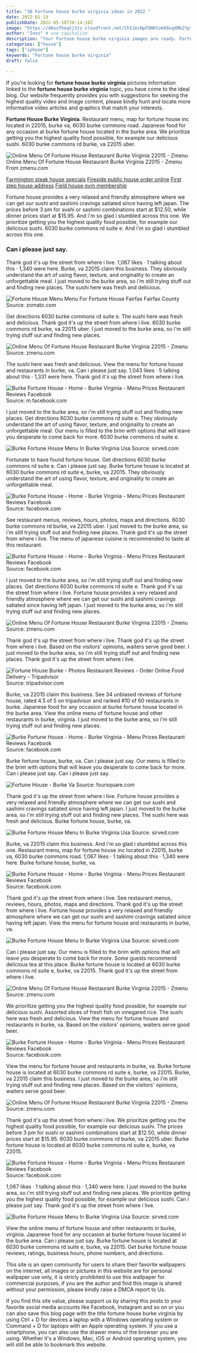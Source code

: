 ```yaml
---
title: "38 Fortune house burke virginia ideas in 2022 "
date: 2022-01-19
publishDate: 2022-05-18T20:14:18Z
image: "https://d6ozfheqtj1tz.cloudfront.net/ChIJecNpFONRtokR9sqXMb2Ypts/5cbd722e9cdc5.jpg"
author: "Ines" # use capitalize
description: "Your Fortune house burke virginia images are ready. Fortune house burke virginia are a topic that is being searched for and liked by netizens today. You can Download the Fortune house burke virginia files here. Get all royalty-free images."
categories: ["house"]
tags: ["iphone"]
keywords: "Fortune house burke virginia"
draft: false

---
```


If you're looking for **fortune house burke virginia** pictures information linked to the **fortune house burke virginia** topic, you have come to the ideal  blog.  Our website frequently  provides you with  suggestions  for seeking  the highest  quality video and image  content, please kindly hunt and locate more informative video articles and graphics  that match your interests.

**Fortune House Burke Virginia**. Restaurant menu, map for fortune house inc located in 22015, burke va, 6030 burke commons road. Japanese food for any occasion at burke fortune house located in the burke area. We prioritize getting you the highest quality food possible, for example our delicious sushi. 6030 burke commons rd burke, va 22015 uber.

![Online Menu Of Fortune House Restaurant Burke Virginia 22015 - Zmenu](https://image.zmenu.com/menupic/1414977/s_52fd50d1-2511-492c-8ff5-95c9313663ff.jpg "Online Menu Of Fortune House Restaurant Burke Virginia 22015 - Zmenu")
Online Menu Of Fortune House Restaurant Burke Virginia 22015 - Zmenu From zmenu.com

[Farmington steak house specials](/farmington-steak-house-specials/)
[Fireside public house order online](/fireside-public-house-order-online/)
[First step house address](/first-step-house-address/)
[Field house gym membership](/field-house-gym-membership/)

Fortune house provides a very relaxed and friendly atmosphere where we can get our sushi and sashimi cravings satiated since having left japan. The prices before 3 pm for sushi or sashimi combinations start at $12.50, while dinner prices start at $15.95. And i&#039;m so glad i stumbled across this one. We prioritize getting you the highest quality food possible, for example our delicious sushi. 6030 burke commons rd suite e. And i&#039;m so glad i stumbled across this one.

### Can i please just say.

Thank god it&#039;s up the street from where i live. 1,067 likes · 1 talking about this · 1,340 were here. Burke, va 22015 claim this business. They obviously understand the art of using flavor, texture, and originality to create an unforgettable meal. I just moved to the burke area, so i&#039;m still trying stuff out and finding new places. The sushi here was fresh and delicious.


![Fortune House Menu Menu For Fortune House Fairfax Fairfax County](https://b.zmtcdn.com/data/menus/435/16873435/689e7f637fda575b34ef2abbe16a4ae3.jpg "Fortune House Menu Menu For Fortune House Fairfax Fairfax County")
Source: zomato.com

Get directions 6030 burke commons rd suite e. The sushi here was fresh and delicious. Thank god it&#039;s up the street from where i live. 6030 burke commons rd burke, va 22015 uber. I just moved to the burke area, so i&#039;m still trying stuff out and finding new places.

![Online Menu Of Fortune House Restaurant Burke Virginia 22015 - Zmenu](https://image.zmenu.com/menupic/1414977/s_52fd50d1-2511-492c-8ff5-95c9313663ff.jpg "Online Menu Of Fortune House Restaurant Burke Virginia 22015 - Zmenu")
Source: zmenu.com

The sushi here was fresh and delicious. View the menu for fortune house and restaurants in burke, va. Can i please just say. 1,043 likes · 5 talking about this · 1,331 were here. Thank god it&#039;s up the street from where i live.

![Burke Fortune House - Home - Burke Virginia - Menu Prices Restaurant Reviews Facebook](https://lookaside.fbsbx.com/lookaside/crawler/media/?media_id=195764490464708 "Burke Fortune House - Home - Burke Virginia - Menu Prices Restaurant Reviews Facebook")
Source: m.facebook.com

I just moved to the burke area, so i&#039;m still trying stuff out and finding new places. Get directions 6030 burke commons rd suite e. They obviously understand the art of using flavor, texture, and originality to create an unforgettable meal. Our menu is filled to the brim with options that will leave you desperate to come back for more. 6030 burke commons rd suite e.

![Burke Fortune House Menu In Burke Virginia Usa](https://d6ozfheqtj1tz.cloudfront.net/ChIJecNpFONRtokR9sqXMb2Ypts/5cbd722fbc41e.jpg "Burke Fortune House Menu In Burke Virginia Usa")
Source: sirved.com

Fortunate to have found fortune house. Get directions 6030 burke commons rd suite e. Can i please just say. Burke fortune house is located at 6030 burke commons rd suite e, burke, va 22015. They obviously understand the art of using flavor, texture, and originality to create an unforgettable meal.

![Burke Fortune House - Home - Burke Virginia - Menu Prices Restaurant Reviews Facebook](https://lookaside.fbsbx.com/lookaside/crawler/media/?media_id=6516799398361154 "Burke Fortune House - Home - Burke Virginia - Menu Prices Restaurant Reviews Facebook")
Source: facebook.com

See restaurant menus, reviews, hours, photos, maps and directions. 6030 burke commons rd burke, va 22015 uber. I just moved to the burke area, so i&#039;m still trying stuff out and finding new places. Thank god it&#039;s up the street from where i live. The menu of japanese cuisine is recommended to taste at this restaurant.

![Burke Fortune House - Home - Burke Virginia - Menu Prices Restaurant Reviews Facebook](https://lookaside.fbsbx.com/lookaside/crawler/media/?media_id=6442805409093887 "Burke Fortune House - Home - Burke Virginia - Menu Prices Restaurant Reviews Facebook")
Source: facebook.com

I just moved to the burke area, so i&#039;m still trying stuff out and finding new places. Get directions 6030 burke commons rd suite e. Thank god it&#039;s up the street from where i live. Fortune house provides a very relaxed and friendly atmosphere where we can get our sushi and sashimi cravings satiated since having left japan. I just moved to the burke area, so i&#039;m still trying stuff out and finding new places.

![Online Menu Of Fortune House Restaurant Burke Virginia 22015 - Zmenu](https://image.zmenu.com/menupic/1414977/s_b735bf48-4b8b-4a49-8904-73e558c2dac8.jpg "Online Menu Of Fortune House Restaurant Burke Virginia 22015 - Zmenu")
Source: zmenu.com

Thank god it&#039;s up the street from where i live. Thank god it&#039;s up the street from where i live. Based on the visitors&#039; opinions, waiters serve good beer. I just moved to the burke area, so i&#039;m still trying stuff out and finding new places. Thank god it&#039;s up the street from where i live.

![Fortune House Burke - Photos Restaurant Reviews - Order Online Food Delivery - Tripadvisor](https://media-cdn.tripadvisor.com/media/photo-s/07/df/95/c5/teriyaki-salmon-box-at.jpg "Fortune House Burke - Photos Restaurant Reviews - Order Online Food Delivery - Tripadvisor")
Source: tripadvisor.com

Burke, va 22015 claim this business. See 34 unbiased reviews of fortune house, rated 4.5 of 5 on tripadvisor and ranked #10 of 60 restaurants in burke. Japanese food for any occasion at burke fortune house located in the burke area. View the online menu of fortune house and other restaurants in burke, virginia. I just moved to the burke area, so i&#039;m still trying stuff out and finding new places.

![Burke Fortune House - Home - Burke Virginia - Menu Prices Restaurant Reviews Facebook](https://lookaside.fbsbx.com/lookaside/crawler/media/?media_id=6516799391694488 "Burke Fortune House - Home - Burke Virginia - Menu Prices Restaurant Reviews Facebook")
Source: facebook.com

Burke fortune house, burke, va. Can i please just say. Our menu is filled to the brim with options that will leave you desperate to come back for more. Can i please just say. Can i please just say.

![Fortune House - Burke Va](https://fastly.4sqi.net/img/general/200x200/60386667_vKxKEsOMiQsQqETaoLlmvfqOtdRORFyUj9iJVBRGE2Y.jpg "Fortune House - Burke Va")
Source: foursquare.com

Thank god it&#039;s up the street from where i live. Fortune house provides a very relaxed and friendly atmosphere where we can get our sushi and sashimi cravings satiated since having left japan. I just moved to the burke area, so i&#039;m still trying stuff out and finding new places. The sushi here was fresh and delicious. Burke fortune house, burke, va.

![Burke Fortune House Menu In Burke Virginia Usa](https://d6ozfheqtj1tz.cloudfront.net/ChIJecNpFONRtokR9sqXMb2Ypts/5cbd720d5de44.jpg "Burke Fortune House Menu In Burke Virginia Usa")
Source: sirved.com

Burke, va 22015 claim this business. And i&#039;m so glad i stumbled across this one. Restaurant menu, map for fortune house inc located in 22015, burke va, 6030 burke commons road. 1,067 likes · 1 talking about this · 1,340 were here. Burke fortune house, burke, va.

![Burke Fortune House - Home - Burke Virginia - Menu Prices Restaurant Reviews Facebook](https://lookaside.fbsbx.com/lookaside/crawler/media/?media_id=6189431331097964 "Burke Fortune House - Home - Burke Virginia - Menu Prices Restaurant Reviews Facebook")
Source: facebook.com

Thank god it&#039;s up the street from where i live. See restaurant menus, reviews, hours, photos, maps and directions. Thank god it&#039;s up the street from where i live. Fortune house provides a very relaxed and friendly atmosphere where we can get our sushi and sashimi cravings satiated since having left japan. View the menu for fortune house and restaurants in burke, va.

![Burke Fortune House Menu In Burke Virginia Usa](https://d6ozfheqtj1tz.cloudfront.net/ChIJecNpFONRtokR9sqXMb2Ypts/5cbd723146341.jpg "Burke Fortune House Menu In Burke Virginia Usa")
Source: sirved.com

Can i please just say. Our menu is filled to the brim with options that will leave you desperate to come back for more. Some guests recommend delicious tea at this place. Burke fortune house is located at 6030 burke commons rd suite e, burke, va 22015. Thank god it&#039;s up the street from where i live.

![Online Menu Of Fortune House Restaurant Burke Virginia 22015 - Zmenu](https://image.zmenu.com/menupic/1414977/10507e26-b111-4ff1-b21b-2db7da57b389.jpg "Online Menu Of Fortune House Restaurant Burke Virginia 22015 - Zmenu")
Source: zmenu.com

We prioritize getting you the highest quality food possible, for example our delicious sushi. Assorted slices of fresh fish on vinegared rice. The sushi here was fresh and delicious. View the menu for fortune house and restaurants in burke, va. Based on the visitors&#039; opinions, waiters serve good beer.

![Burke Fortune House - Home - Burke Virginia - Menu Prices Restaurant Reviews Facebook](https://lookaside.fbsbx.com/lookaside/crawler/media/?media_id=4762530047121440 "Burke Fortune House - Home - Burke Virginia - Menu Prices Restaurant Reviews Facebook")
Source: facebook.com

View the menu for fortune house and restaurants in burke, va. Burke fortune house is located at 6030 burke commons rd suite e, burke, va 22015. Burke, va 22015 claim this business. I just moved to the burke area, so i&#039;m still trying stuff out and finding new places. Based on the visitors&#039; opinions, waiters serve good beer.

![Online Menu Of Fortune House Restaurant Burke Virginia 22015 - Zmenu](https://image.zmenu.com/menupic/1414977/7bd7d0e3-f527-4889-ad89-9126d550e009.jpg "Online Menu Of Fortune House Restaurant Burke Virginia 22015 - Zmenu")
Source: zmenu.com

Thank god it&#039;s up the street from where i live. We prioritize getting you the highest quality food possible, for example our delicious sushi. The prices before 3 pm for sushi or sashimi combinations start at $12.50, while dinner prices start at $15.95. 6030 burke commons rd burke, va 22015 uber. Burke fortune house is located at 6030 burke commons rd suite e, burke, va 22015.

![Burke Fortune House - Home - Burke Virginia - Menu Prices Restaurant Reviews Facebook](https://lookaside.fbsbx.com/lookaside/crawler/media/?media_id=6477191482321946 "Burke Fortune House - Home - Burke Virginia - Menu Prices Restaurant Reviews Facebook")
Source: facebook.com

1,067 likes · 1 talking about this · 1,340 were here. I just moved to the burke area, so i&#039;m still trying stuff out and finding new places. We prioritize getting you the highest quality food possible, for example our delicious sushi. Can i please just say. Thank god it&#039;s up the street from where i live.

![Burke Fortune House Menu In Burke Virginia Usa](https://d6ozfheqtj1tz.cloudfront.net/ChIJecNpFONRtokR9sqXMb2Ypts/5cbd722e9cdc5.jpg "Burke Fortune House Menu In Burke Virginia Usa")
Source: sirved.com

View the online menu of fortune house and other restaurants in burke, virginia. Japanese food for any occasion at burke fortune house located in the burke area. Can i please just say. Burke fortune house is located at 6030 burke commons rd suite e, burke, va 22015. Get burke fortune house reviews, ratings, business hours, phone numbers, and directions.

This site is an open community for users to share their favorite wallpapers on the internet, all images or pictures in this website are for personal wallpaper use only, it is stricly prohibited to use this wallpaper for commercial purposes, if you are the author and find this image is shared without your permission, please kindly raise a DMCA report to Us.

If you find this site value, please support us by sharing this posts to your favorite social media accounts like Facebook, Instagram and so on or you can also save this blog page with the title fortune house burke virginia by using Ctrl + D for devices a laptop with a Windows operating system or Command + D for laptops with an Apple operating system. If you use a smartphone, you can also use the drawer menu of the browser you are using. Whether it's a Windows, Mac, iOS or Android operating system, you will still be able to bookmark this website.
